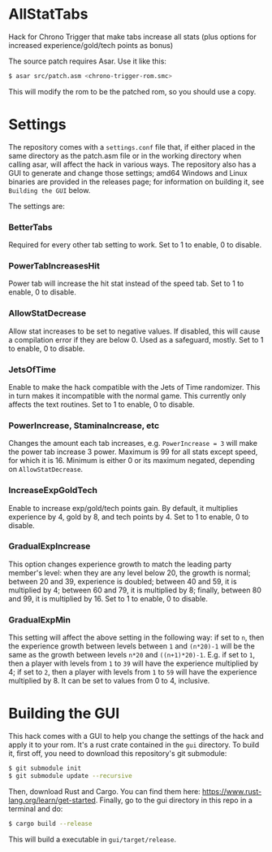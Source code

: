 # AllStatTabs

Hack for Chrono Trigger that make tabs increase all stats (plus options for increased experience/gold/tech points as bonus)

The source patch requires Asar. Use it like this:
```sh
$ asar src/patch.asm <chrono-trigger-rom.smc>
```
This will modify the rom to be the patched rom, so you should use a copy.

# Settings

The repository comes with a `settings.conf` file that, if either placed in the same directory as the patch.asm file or in the working directory when calling asar, will affect the hack in various ways. The repository also has a GUI to generate and change those settings; amd64 Windows and Linux binaries are provided in the releases page; for information on building it, see `Building the GUI` below.

The settings are:

### BetterTabs
Required for every other tab setting to work. Set to 1 to enable, 0 to disable.

### PowerTabIncreasesHit
Power tab will increase the hit stat instead of the speed tab. Set to 1 to enable, 0 to disable.

### AllowStatDecrease
Allow stat increases to be set to negative values. If disabled, this will cause a compilation error if they are below 0. Used as a safeguard, mostly. Set to 1 to enable, 0 to disable.

### JetsOfTime

Enable to make the hack compatible with the Jets of Time randomizer. This in turn makes it
incompatible with the normal game. This currently only affects the text routines. Set to 1 to enable, 0 to disable.

### PowerIncrease, StaminaIncrease, etc
Changes the amount each tab increases, e.g. `PowerIncrease = 3` will make the power tab increase 3 power. Maximum is 99 for all stats except speed, for which it is 16. Minimum is either 0 or its maximum negated, depending on `AllowStatDecrease`.

### IncreaseExpGoldTech
Enable to increase exp/gold/tech points gain. By default, it multiplies experience by 4, gold by 8, and tech points by 4. Set to 1 to enable, 0 to disable.

### GradualExpIncrease
This option changes experience growth to match the leading party member's level: when they are any level below 20, the growth is normal; between 20 and 39, experience is doubled; between 40 and 59, it is multiplied by 4; between 60 and 79, it is multiplied by 8; finally, between 80 and 99, it is multiplied by 16. Set to 1 to enable, 0 to disable.

### GradualExpMin
This setting will affect the above setting in the following way: if set to `n`, then the experience growth between levels between `1` and `(n*20)-1` will be the same as the growth between levels `n*20` and `((n+1)*20)-1`. E.g. if set to `1`, then a player with levels from `1` to `39` will have the experience multiplied by 4; if set to `2`, then a player with levels from `1` to `59` will have the experience multiplied by 8. It can be set to values from 0 to 4, inclusive.

# Building the GUI

This hack comes with a GUI to help you change the settings of the hack and apply it to your rom. It's a rust crate contained in the `gui` directory. To build it, first off, you need to download this repository's git submodule:
```sh
$ git submodule init
$ git submodule update --recursive
```
Then, download Rust and Cargo. You can find them here: https://www.rust-lang.org/learn/get-started. Finally, go to the gui directory in this repo in a terminal and do:
```sh
$ cargo build --release
```
This will build a executable in `gui/target/release`.

